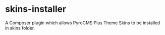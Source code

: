 # skins-installer
A Composer plugin which allows PyroCMS Plus Theme Skins to be installed in skins folder.
